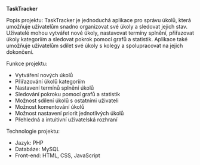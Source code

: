 **TaskTracker**

Popis projektu: TaskTracker je jednoduchá aplikace pro správu úkolů, která umožňuje uživatelům snadno organizovat své úkoly a sledovat jejich stav. Uživatelé mohou vytvářet nové úkoly, nastavovat termíny splnění, přiřazovat úkoly kategoriím a sledovat pokrok pomocí grafů a statistik. Aplikace také umožňuje uživatelům sdílet své úkoly s kolegy a spolupracovat na jejich dokončení.

Funkce projektu:
-   Vytváření nových úkolů
-   Přiřazování úkolů kategoriím
-   Nastavení termínů splnění úkolů
-   Sledování pokroku pomocí grafů a statistik
-   Možnost sdílení úkolů s ostatními uživateli
-   Možnost komentování úkolů
-   Možnost nastavení priorit jednotlivých úkolů
-   Přehledná a intuitivní uživatelská rozhraní

Technologie projektu:
-   Jazyk: PHP
-   Databáze: MySQL
-   Front-end: HTML, CSS, JavaScript
